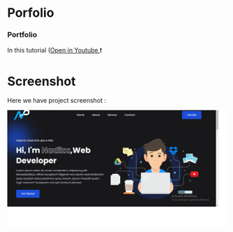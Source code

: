 # Porfolio

### Portfolio
In this tutorial ([Open in Youtube](https://www.youtube.com/@nadik4you),❗️

# Screenshot
Here we have project screenshot :

![screenshot](Screenshot.jpg)

